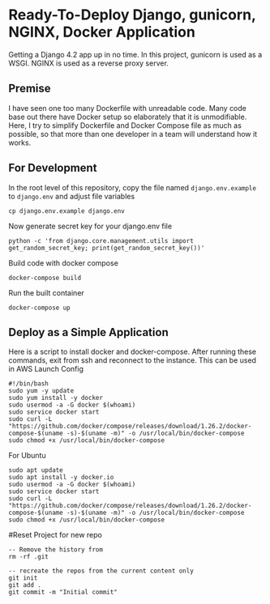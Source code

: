 # Ready-To-Deploy Django, gunicorn, NGINX, Docker Application
Getting a Django 4.2 app up in no time. In this project, gunicorn is used as a WSGI. NGINX is used as a reverse proxy server.

## Premise
I have seen one too many Dockerfile with unreadable code. Many code base out there have Docker setup so elaborately that it is unmodifiable. Here, I try to simplify Dockerfile and Docker Compose file as much as possible, so that more than one developer in a team will understand how it works.

## For Development
In the root level of this repository, copy the file named `django.env.example` to `django.env` and adjust file variables
```
cp django.env.example django.env
```

Now generate secret key for your django.env file

```
python -c 'from django.core.management.utils import get_random_secret_key; print(get_random_secret_key())'
```

Build code with docker compose
```
docker-compose build
```

Run the built container
```
docker-compose up
```

## Deploy as a Simple Application
Here is a script to install docker and docker-compose. After running these commands, exit from ssh and reconnect to the instance. This can be used in AWS Launch Config
```
#!/bin/bash
sudo yum -y update
sudo yum install -y docker
sudo usermod -a -G docker $(whoami)
sudo service docker start
sudo curl -L "https://github.com/docker/compose/releases/download/1.26.2/docker-compose-$(uname -s)-$(uname -m)" -o /usr/local/bin/docker-compose
sudo chmod +x /usr/local/bin/docker-compose
```
For Ubuntu
```
sudo apt update
sudo apt install -y docker.io
sudo usermod -a -G docker $(whoami)
sudo service docker start
sudo curl -L "https://github.com/docker/compose/releases/download/1.26.2/docker-compose-$(uname -s)-$(uname -m)" -o /usr/local/bin/docker-compose
sudo chmod +x /usr/local/bin/docker-compose
```
#Reset Project for new repo

```
-- Remove the history from 
rm -rf .git

-- recreate the repos from the current content only
git init
git add .
git commit -m "Initial commit"
```